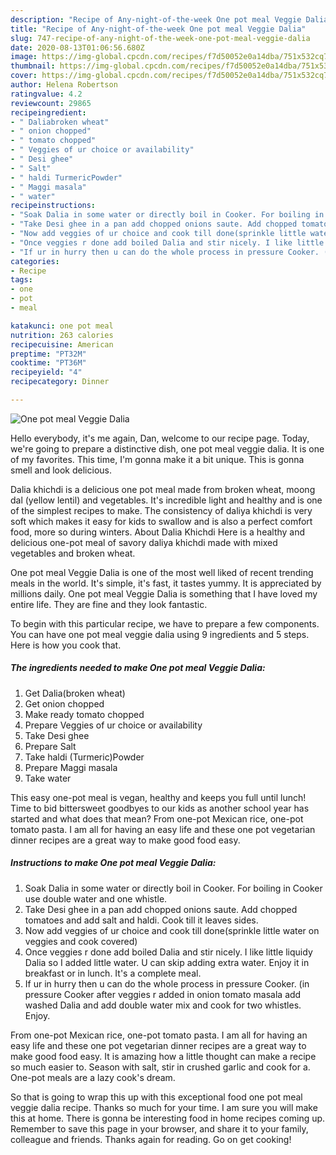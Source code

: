 ```yaml
---
description: "Recipe of Any-night-of-the-week One pot meal Veggie Dalia"
title: "Recipe of Any-night-of-the-week One pot meal Veggie Dalia"
slug: 747-recipe-of-any-night-of-the-week-one-pot-meal-veggie-dalia
date: 2020-08-13T01:06:56.680Z
image: https://img-global.cpcdn.com/recipes/f7d50052e0a14dba/751x532cq70/one-pot-meal-veggie-dalia-recipe-main-photo.jpg
thumbnail: https://img-global.cpcdn.com/recipes/f7d50052e0a14dba/751x532cq70/one-pot-meal-veggie-dalia-recipe-main-photo.jpg
cover: https://img-global.cpcdn.com/recipes/f7d50052e0a14dba/751x532cq70/one-pot-meal-veggie-dalia-recipe-main-photo.jpg
author: Helena Robertson
ratingvalue: 4.2
reviewcount: 29865
recipeingredient:
- " Daliabroken wheat"
- " onion chopped"
- " tomato chopped"
- " Veggies of ur choice or availability"
- " Desi ghee"
- " Salt"
- " haldi TurmericPowder"
- " Maggi masala"
- " water"
recipeinstructions:
- "Soak Dalia in some water or directly boil in Cooker. For boiling in Cooker use double water and one whistle."
- "Take Desi ghee in a pan add chopped onions saute. Add chopped tomatoes and add salt and haldi. Cook till it leaves sides."
- "Now add veggies of ur choice and cook till done(sprinkle little water on veggies and cook covered)"
- "Once veggies r done add boiled Dalia and stir nicely. I like little liquidy Dalia so I added little water. U can skip adding extra water. Enjoy it in breakfast or in lunch. It&#39;s a complete meal."
- "If ur in hurry then u can do the whole process in pressure Cooker. (in pressure Cooker after veggies r added in onion tomato masala add washed Dalia and add double water mix and cook for two whistles. Enjoy."
categories:
- Recipe
tags:
- one
- pot
- meal

katakunci: one pot meal 
nutrition: 263 calories
recipecuisine: American
preptime: "PT32M"
cooktime: "PT36M"
recipeyield: "4"
recipecategory: Dinner

---
```



![One pot meal Veggie Dalia](https://img-global.cpcdn.com/recipes/f7d50052e0a14dba/751x532cq70/one-pot-meal-veggie-dalia-recipe-main-photo.jpg)

Hello everybody, it's me again, Dan, welcome to our recipe page. Today, we're going to prepare a distinctive dish, one pot meal veggie dalia. It is one of my favorites. This time, I'm gonna make it a bit unique. This is gonna smell and look delicious.

Dalia khichdi is a delicious one pot meal made from broken wheat, moong dal (yellow lentil) and vegetables. It&#39;s incredible light and healthy and is one of the simplest recipes to make. The consistency of daliya khichdi is very soft which makes it easy for kids to swallow and is also a perfect comfort food, more so during winters. About Dalia Khichdi Here is a healthy and delicious one-pot meal of savory daliya khichdi made with mixed vegetables and broken wheat.

One pot meal Veggie Dalia is one of the most well liked of recent trending meals in the world. It's simple, it's fast, it tastes yummy. It is appreciated by millions daily. One pot meal Veggie Dalia is something that I have loved my entire life. They are fine and they look fantastic.


To begin with this particular recipe, we have to prepare a few components. You can have one pot meal veggie dalia using 9 ingredients and 5 steps. Here is how you cook that.

<!--inarticleads1-->

##### The ingredients needed to make One pot meal Veggie Dalia:

1. Get  Dalia(broken wheat)
1. Get  onion chopped
1. Make ready  tomato chopped
1. Prepare  Veggies of ur choice or availability
1. Take  Desi ghee
1. Prepare  Salt
1. Take  haldi (Turmeric)Powder
1. Prepare  Maggi masala
1. Take  water


This easy one-pot meal is vegan, healthy and keeps you full until lunch! Time to bid bittersweet goodbyes to our kids as another school year has started and what does that mean? From one-pot Mexican rice, one-pot tomato pasta. I am all for having an easy life and these one pot vegetarian dinner recipes are a great way to make good food easy. 

<!--inarticleads2-->

##### Instructions to make One pot meal Veggie Dalia:

1. Soak Dalia in some water or directly boil in Cooker. For boiling in Cooker use double water and one whistle.
1. Take Desi ghee in a pan add chopped onions saute. Add chopped tomatoes and add salt and haldi. Cook till it leaves sides.
1. Now add veggies of ur choice and cook till done(sprinkle little water on veggies and cook covered)
1. Once veggies r done add boiled Dalia and stir nicely. I like little liquidy Dalia so I added little water. U can skip adding extra water. Enjoy it in breakfast or in lunch. It&#39;s a complete meal.
1. If ur in hurry then u can do the whole process in pressure Cooker. (in pressure Cooker after veggies r added in onion tomato masala add washed Dalia and add double water mix and cook for two whistles. Enjoy.


From one-pot Mexican rice, one-pot tomato pasta. I am all for having an easy life and these one pot vegetarian dinner recipes are a great way to make good food easy. It is amazing how a little thought can make a recipe so much easier to. Season with salt, stir in crushed garlic and cook for a. One-pot meals are a lazy cook&#39;s dream. 

So that is going to wrap this up with this exceptional food one pot meal veggie dalia recipe. Thanks so much for your time. I am sure you will make this at home. There is gonna be interesting food in home recipes coming up. Remember to save this page in your browser, and share it to your family, colleague and friends. Thanks again for reading. Go on get cooking!
